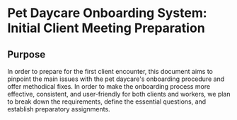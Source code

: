 # Pet Daycare Onboarding System: Initial Client Meeting Preparation
## Purpose
In order to prepare for the first client encounter, this document aims to pinpoint the main issues with the pet daycare's onboarding procedure and offer methodical fixes. In order to make the onboarding process more effective, consistent, and user-friendly for both clients and workers, we plan to break down the requirements, define the essential questions, and establish preparatory assignments.
